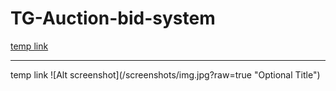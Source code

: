 # TG-Auction-bid-system
[temp link]([https://link-url-here.org](http://165.232.66.68:8000/all))
<hr>
temp link
![Alt screenshot](/screenshots/img.jpg?raw=true "Optional Title")

